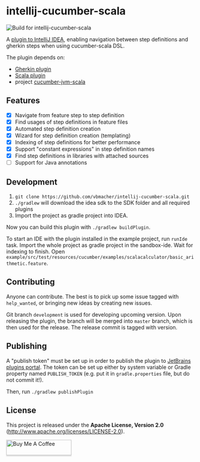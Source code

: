 # intellij-cucumber-scala

![Build for intellij-cucumber-scala](https://github.com/vbmacher/intellij-cucumber-scala/workflows/Build%20for%20intellij-cucumber-scala/badge.svg)

A [plugin to IntelliJ IDEA](https://plugins.jetbrains.com/plugin/7460-cucumber-for-scala),
enabling navigation between step definitions and gherkin steps when using cucumber-scala DSL.

The plugin depends on:
- [Gherkin plugin](https://plugins.jetbrains.com/plugin/9164-gherkin)
- [Scala plugin](https://plugins.jetbrains.com/plugin/1347-scala)
- project [cucumber-jvm-scala](https://github.com/cucumber/cucumber-jvm-scala)

## Features

- [x] Navigate from feature step to step definition
- [x] Find usages of step definitions in feature files
- [x] Automated step definition creation
- [x] Wizard for step definition creation (templating)
- [x] Indexing of step definitions for better performance
- [x] Support "constant expressions" in step definition names
- [x] Find step definitions in libraries with attached sources
- [ ] Support for Java annotations

## Development

1. `git clone https://github.com/vbmacher/intellij-cucumber-scala.git`
2. `./gradlew` will download the idea sdk to the SDK folder and all required plugins
3. Import the project as gradle project into IDEA.

Now you can build this plugin with `./gradlew buildPlugin`.

To start an IDE with the plugin installed in the example project, run `runIde` task. Import the whole project
as gradle project in the sandbox-ide. Wait for indexing to finish.
Open `example/src/test/resources/cucumber/examples/scalacalculator/basic_arithmetic.feature`.

## Contributing

Anyone can contribute. The best is to pick up some issue tagged with `help_wanted`, or bringing new ideas by creating new issues.

Git branch `development` is used for developing upcoming version. Upon releasing the plugin, the branch will be merged
into `master` branch, which is then used for the release. The release commit is tagged with version.
 
## Publishing

A "publish token" must be set up in order to publish the plugin to [JetBrains plugins portal](https://plugins.jetbrains.com/plugin/7460-cucumber-for-scala).
The token can be set up either by system variable or Gradle property named `PUBLISH_TOKEN` (e.g. put it in `gradle.properties` file, but do not commit it!).

Then, run `./gradlew publishPlugin`

## License

This project is released under the __Apache License, Version 2.0__ (http://www.apache.org/licenses/LICENSE-2.0).

<a href="https://www.buymeacoffee.com/vbmacher" target="_blank"><img src="https://www.buymeacoffee.com/assets/img/custom_images/orange_img.png" alt="Buy Me A Coffee" style="height: 41px !important;width: 174px !important;box-shadow: 0px 3px 2px 0px rgba(190, 190, 190, 0.5) !important;-webkit-box-shadow: 0px 3px 2px 0px rgba(190, 190, 190, 0.5) !important;" ></a>
